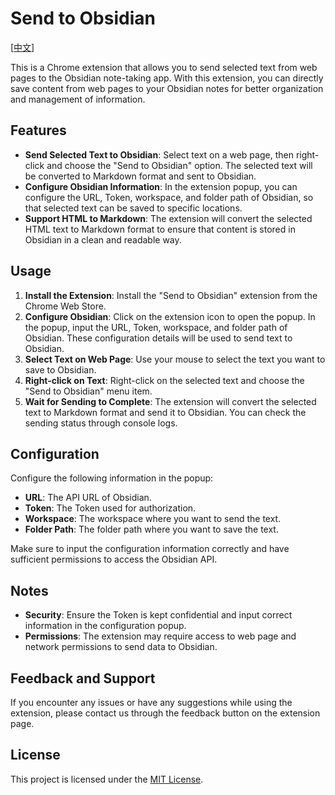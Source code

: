 # Send to Obsidian

[[中文](./README_zh_cn.md)]

This is a Chrome extension that allows you to send selected text from web pages to the Obsidian note-taking app. With this extension, you can directly save content from web pages to your Obsidian notes for better organization and management of information.

## Features

- **Send Selected Text to Obsidian**: Select text on a web page, then right-click and choose the "Send to Obsidian" option. The selected text will be converted to Markdown format and sent to Obsidian.
- **Configure Obsidian Information**: In the extension popup, you can configure the URL, Token, workspace, and folder path of Obsidian, so that selected text can be saved to specific locations.
- **Support HTML to Markdown**: The extension will convert the selected HTML text to Markdown format to ensure that content is stored in Obsidian in a clean and readable way.

## Usage

1. **Install the Extension**: Install the "Send to Obsidian" extension from the Chrome Web Store.
2. **Configure Obsidian**: Click on the extension icon to open the popup. In the popup, input the URL, Token, workspace, and folder path of Obsidian. These configuration details will be used to send text to Obsidian.
3. **Select Text on Web Page**: Use your mouse to select the text you want to save to Obsidian.
4. **Right-click on Text**: Right-click on the selected text and choose the "Send to Obsidian" menu item.
5. **Wait for Sending to Complete**: The extension will convert the selected text to Markdown format and send it to Obsidian. You can check the sending status through console logs.

## Configuration

Configure the following information in the popup:

- **URL**: The API URL of Obsidian.
- **Token**: The Token used for authorization.
- **Workspace**: The workspace where you want to send the text.
- **Folder Path**: The folder path where you want to save the text.

Make sure to input the configuration information correctly and have sufficient permissions to access the Obsidian API.

## Notes

- **Security**: Ensure the Token is kept confidential and input correct information in the configuration popup.
- **Permissions**: The extension may require access to web page and network permissions to send data to Obsidian.

## Feedback and Support

If you encounter any issues or have any suggestions while using the extension, please contact us through the feedback button on the extension page.

## License

This project is licensed under the [MIT License](LICENSE).

